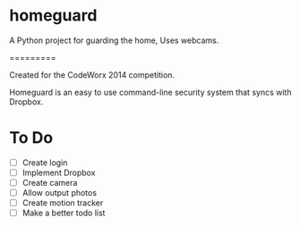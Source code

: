 homeguard
=========

A Python project for guarding the home, Uses webcams.

=========

  Created for the CodeWorx 2014 competition.

  Homeguard is an easy to use command-line security system that syncs with Dropbox.

To Do
=========

- [ ] Create login
- [ ] Implement Dropbox
- [ ] Create camera
- [ ] Allow output photos
- [ ] Create motion tracker
- [ ] Make a better todo list

